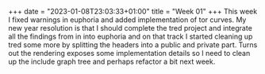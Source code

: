 +++
date = "2023-01-08T23:03:33+01:00"
title = "Week 01"
+++
This week I fixed warnings in euphoria and added implementation of tor curves. My new year resolution is that I should complete the tred project and integrate all the findings from in into euphoria and on that track I started cleaning up tred some more by splitting the headers into a public and private part. Turns out the rendering exposes some implementation details so I need to clean up the include graph tree and perhaps refactor a bit next week.
